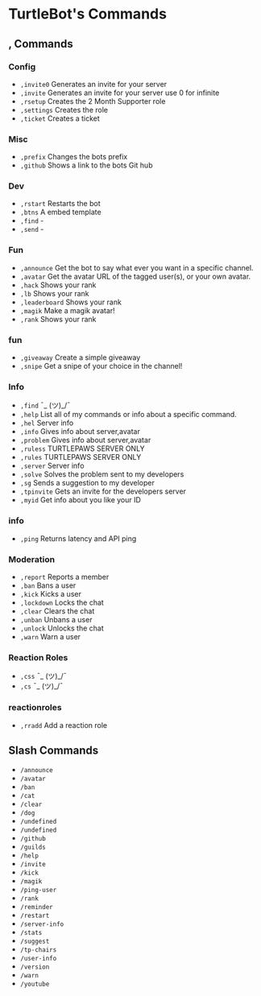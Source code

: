 # TurtleBot's Commands
## , Commands
### Config 
* ``,invite0`` Generates an invite for your server
* ``,invite`` Generates an invite for your server use 0 for infinite
* ``,rsetup`` Creates the 2 Month Supporter role
* ``,settings`` Creates the role
* ``,ticket`` Creates a ticket

### Misc 
* ``,prefix`` Changes the bots prefix
* ``,github`` Shows a link to the bots Git hub

### Dev 
* ``,rstart`` Restarts the bot
* ``,btns`` A embed template
* ``,find`` -
* ``,send`` -

### Fun 
* ``,announce`` Get the bot to say what ever you want in a specific channel.
* ``,avatar`` Get the avatar URL of the tagged user(s), or your own avatar.
* ``,hack`` Shows your rank
* ``,lb`` Shows your rank
* ``,leaderboard`` Shows your rank
* ``,magik`` Make a magik avatar!
* ``,rank`` Shows your rank

### fun 
* ``,giveaway`` Create a simple giveaway
* ``,snipe`` Get a snipe of your choice in the channel!

### Info 
* ``,find`` ¯_ (ツ)_/¯
* ``,help`` List all of my commands or info about a specific command.
* ``,hel`` Server info
* ``,info`` Gives info about server,avatar
* ``,problem`` Gives info about server,avatar
* ``,ruless`` TURTLEPAWS SERVER ONLY
* ``,rules`` TURTLEPAWS SERVER ONLY
* ``,server`` Server info
* ``,solve`` Solves the problem sent to my developers
* ``,sg`` Sends a suggestion to my developer
* ``,tpinvite`` Gets an invite for the developers server
* ``,myid`` Get info about you like your ID

### info 
* ``,ping`` Returns latency and API ping

### Moderation 
* ``,report`` Reports a member
* ``,ban`` Bans a user
* ``,kick`` Kicks a user
* ``,lockdown`` Locks the chat
* ``,clear`` Clears the chat
* ``,unban`` Unbans a user
* ``,unlock`` Unlocks the chat
* ``,warn`` Warn a user

### Reaction Roles 
* ``,css`` ¯_ (ツ)_/¯
* ``,cs`` ¯_ (ツ)_/¯

### reactionroles 
* ``,rradd`` Add a reaction role

## Slash Commands
* ``/announce``
* ``/avatar``
* ``/ban``
* ``/cat``
* ``/clear``
* ``/dog``
* ``/undefined``
* ``/undefined``
* ``/github``
* ``/guilds``
* ``/help``
* ``/invite``
* ``/kick``
* ``/magik``
* ``/ping-user``
* ``/rank``
* ``/reminder``
* ``/restart``
* ``/server-info``
* ``/stats``
* ``/suggest``
* ``/tp-chairs``
* ``/user-info``
* ``/version``
* ``/warn``
* ``/youtube``
